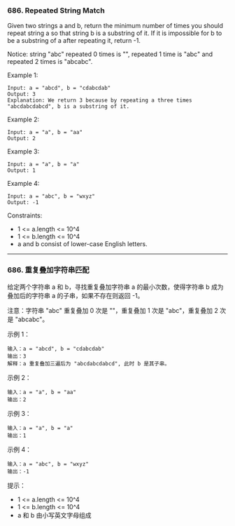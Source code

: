 ### 686. Repeated String Match
Given two strings a and b, return the minimum number of times you should repeat string a so that string b is a substring of it. If it is impossible for b​​​​​​ to be a substring of a after repeating it, return -1.

Notice: string "abc" repeated 0 times is "",  repeated 1 time is "abc" and repeated 2 times is "abcabc".



Example 1:

	Input: a = "abcd", b = "cdabcdab"
	Output: 3
	Explanation: We return 3 because by repeating a three times "abcdabcdabcd", b is a substring of it.

Example 2:

	Input: a = "a", b = "aa"
	Output: 2

Example 3:

	Input: a = "a", b = "a"
	Output: 1

Example 4:

	Input: a = "abc", b = "wxyz"
	Output: -1



Constraints:

* 1 <= a.length <= 10^4
* 1 <= b.length <= 10^4
* a and b consist of lower-case English letters.

----

### 686. 重复叠加字符串匹配
给定两个字符串 a 和 b，寻找重复叠加字符串 a 的最小次数，使得字符串 b 成为叠加后的字符串 a 的子串，如果不存在则返回 -1。

注意：字符串 "abc" 重复叠加 0 次是 ""，重复叠加 1 次是 "abc"，重复叠加 2 次是 "abcabc"。



示例 1：

	输入：a = "abcd", b = "cdabcdab"
	输出：3
	解释：a 重复叠加三遍后为 "abcdabcdabcd", 此时 b 是其子串。

示例 2：

	输入：a = "a", b = "aa"
	输出：2

示例 3：

	输入：a = "a", b = "a"
	输出：1

示例 4：

	输入：a = "abc", b = "wxyz"
	输出：-1



提示：

* 1 <= a.length <= 10^4
* 1 <= b.length <= 10^4
* a 和 b 由小写英文字母组成

